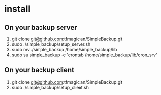 # install #

## On your backup server ##

1. git clone git@github.com:tfmagician/SimpleBackup.git 
2. sudo ./simple_backup/setup_server.sh
3. sudo mv ./simple_backup /home/simple_backup/lib
4. sudo su simple_backup -c 'crontab /home/simple_backup/lib/cron_srv'

## On your backup client ##

1. git clone git@github.com:tfmagician/SimpleBackup.git 
2. sudo ./simple_backup/setup_client.sh
